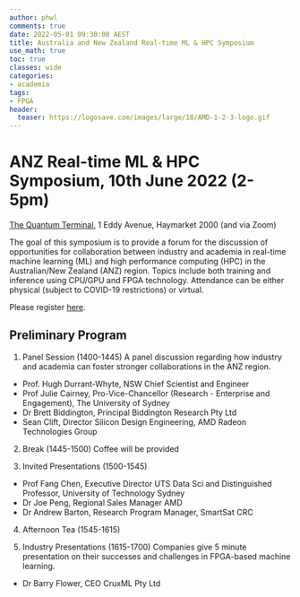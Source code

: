 ```yaml
---
author: phwl
comments: true
date: 2022-05-01 09:30:00 AEST
title: Australia and New Zealand Real-time ML & HPC Symposium
use_math: true
toc: true
classes: wide
categories:
- academia
tags:
- FPGA
header:
  teaser: https://logosave.com/images/large/18/AMD-1-2-3-logo.gif
---
```


# ANZ Real-time ML & HPC Symposium, 10th June 2022 (2-5pm)
[The Quantum Terminal](https://thequantumterminal.com/#thelocation), 1 Eddy Avenue, Haymarket 2000 (and via Zoom)

The goal of this symposium is to provide a forum for the discussion of opportunities for collaboration between industry and academia in real-time machine learning (ML) and high performance computing (HPC) in the Australian/New Zealand (ANZ) region. Topics include both training and inference using CPU/GPU and FPGA technology. Attendance can be either physical (subject to COVID-19 restrictions) or virtual.

Please register [here](https://www.eventbrite.com.au/e/anz-real-time-ml-hpc-symposium-and-network-2022-registration-339741605287).

## Preliminary Program
1. Panel Session (1400-1445)
A panel discussion regarding how industry and academia can 
foster stronger collaborations in the ANZ region.
* Prof. Hugh Durrant-Whyte, NSW Chief Scientist and Engineer
* Prof Julie Cairney, Pro-Vice-Chancellor (Research - Enterprise and Engagement), The University of Sydney
* Dr Brett Biddington, Principal Biddington Research Pty Ltd
* Sean Clift, Director Silicon Design Engineering, AMD Radeon Technologies Group

2. Break (1445-1500)
Coffee will be provided

3. Invited Presentations (1500-1545)
* Prof Fang Chen, Executive Director UTS Data Sci and Distinguished Professor, University of Technology Sydney
* Dr Joe Peng, Regional Sales Manager AMD
* Dr Andrew Barton, Research Program Manager, SmartSat CRC

4. Afternoon Tea (1545-1615)

5. Industry Presentations (1615-1700)
Companies give 5 minute presentation on their successes and challenges in FPGA-based machine learning.
* Dr Barry Flower, CEO CruxML Pty Ltd

